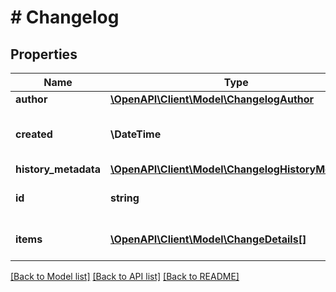 # # Changelog

## Properties

Name | Type | Description | Notes
------------ | ------------- | ------------- | -------------
**author** | [**\OpenAPI\Client\Model\ChangelogAuthor**](ChangelogAuthor.md) |  | [optional]
**created** | **\DateTime** | The date on which the change took place. | [optional] [readonly]
**history_metadata** | [**\OpenAPI\Client\Model\ChangelogHistoryMetadata**](ChangelogHistoryMetadata.md) |  | [optional]
**id** | **string** | The ID of the changelog. | [optional] [readonly]
**items** | [**\OpenAPI\Client\Model\ChangeDetails[]**](ChangeDetails.md) | The list of items changed. | [optional] [readonly]

[[Back to Model list]](../../README.md#models) [[Back to API list]](../../README.md#endpoints) [[Back to README]](../../README.md)

